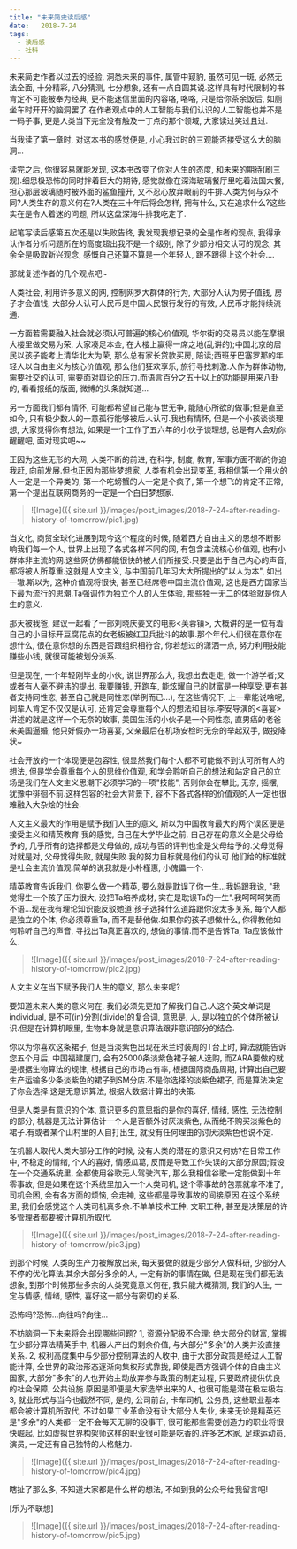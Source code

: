 ```yaml
---
title: "未来简史读后感"
date:   2018-7-24
tags:
  - 读后感
  - 社科
---
```


未来简史作者以过去的经验, 洞悉未来的事件, 属管中窥豹, 虽然可见一斑, 必然无法全面, 十分精彩, 八分猜测, 七分想象, 还有一点自圆其说.这样具有时代限制的书肯定不可能被奉为经典, 更不能迷信里面的内容咯, 咯咯, 只是给你茶余饭后, 如厕坐车时开开的脑洞罢了.在作者观点中的人工智能与我们认识的人工智能也并不是一码子事, 更是人类当下完全没有触及一丁点的那个领域, 大家读过笑过且过.

当我读了第一章时, 对这本书的感觉便是, 小心我过时的三观能否接受这么大的脑洞...

读完之后, 你很容易就能发现, 这本书改变了你对人生的态度, 和未来的期待(刷三观).细思极恐怖的同时拌着巨大的期待, 感觉就像在深海玻璃餐厅里吃着法国大餐, 担心那层玻璃随时被外面的鲨鱼撞开, 又不忍心放弃眼前的牛排.人类为何与众不同?人类生存的意义何在?人类在三十年后将会怎样, 拥有什么, 又在追求什么?这些实在是令人着迷的问题, 所以这盘深海牛排我吃定了.

起笔写读后感第五次还是以失败告终, 我发现我想记录的全是作者的观点, 我得承认作者分析问题所在的高度超出我不是一个级别, 除了少部分相交认可的观念, 其余全是吸取新兴观念, 感慨自己还算不算是一个年轻人, 跟不跟得上这个社会....

那就复述作者的几个观点吧~

人类社会, 利用许多意义的网, 控制网罗大群体的行为, 大部分人认为房子值钱, 房子才会值钱, 大部分人认可人民币是中国人民银行发行的有效, 人民币才能持续流通.

一方面若需要融入社会就必须认可普遍的核心价值观, 华尔街的交易员以能在摩根大楼里做交易为荣, 大家凑足本金, 在大楼上赢得一席之地(乱讲的);中国北京的居民以孩子能考上清华北大为荣, 那么总有家长贷款买房, 陪读;西班牙巴塞罗那的年轻人以自由主义为核心价值观, 那么他们狂欢享乐, 旅行寻找刺激.人作为群体动物, 需要社交的认可, 需要面对舆论的压力.而语言百分之五十以上的功能是用来八卦的, 看看报纸的版面, 微博的头条就知道...

另一方面我们都有情怀, 可能都希望自己能与世无争, 能随心所欲的做事;但是直至如今, 只有极少数人的一意孤行能够被后人认可.我也有情怀, 但是一个小孩谈谈理想, 大家觉得你有想法, 如果是一个工作了五六年的小伙子谈理想, 总是有人会劝你醒醒吧, 面对现实吧~~

正因为这些无形的大网, 人类不断的前进, 在科学, 制度, 教育, 军事方面不断的你追我赶, 向前发展.但也正因为那些梦想家, 人类有机会出现变革, 我相信第一个用火的人一定是一个异类的, 第一个吃螃蟹的人一定是个疯子, 第一个想飞的肯定不正常, 第一个提出互联网商务的一定是一个白日梦想家.

> ![Image]({{ site.url }}/images/post_images/2018-7-24-after-reading-history-of-tomorrow/pic1.jpg)

当文化, 商贸全球化进展到现今这个程度的时候, 随着西方自由主义的思想不断影响我们每一个人, 世界上出现了各式各样不同的网, 有包含主流核心价值观, 也有小群体非主流的网.这些网仿佛都能很快的被人们所接受.只要是出于自己内心的声音, 都将被人所尊重.这就是人文主义, 与中国前几年习大大所提出的"以人为本", 如出一辙.斯以为, 这种价值观将很快, 甚至已经席卷中国主流价值观, 这也是西方国家当下最为流行的思潮.Ta强调作为独立个人的人生体验, 那些独一无二的体验就是你人生的意义.

那天被我爸, 建议一起看了一部刘晓庆姜文的电影<芙蓉镇>, 大概讲的是一位有着自己的小目标开豆腐花点的女老板被红卫兵批斗的故事.那个年代人们很在意你在想什么, 很在意你想的东西是否跟组织相符合, 你若想过的潇洒一点, 努力利用技能赚些小钱, 就很可能被划分派系.

但是现在, 一个年轻刚毕业的小伙, 说世界那么大, 我想出去走走, 做一个游学者;又或者有人毫不避讳的提出, 我要赚钱, 开跑车, 能炫耀自己的财富是一种享受.更有甚者支持同性恋, 甚至自己就是同性恋(举例而已...), 在这些情况下, 上一辈能说啥呢, 同辈人肯定不仅仅是认可, 还肯定会尊重每个人的想法和目标.李安导演的<喜宴>讲述的就是这样一个无奈的故事, 美国生活的小伙子是一个同性恋, 直男癌的老爸来美国逼婚, 他只好假办一场喜宴, 父亲最后在机场安检时无奈的举起双手, 做投降状~ 

社会开放的一个体现便是包容性, 很显然我们每个人都不可能做不到认可所有人的想法, 但是学会尊重每个人的思维价值观, 和学会聆听自己的想法和站定自己的立场是我们在人文主义思潮下必须学习的一项"技能", 否则你会在攀比, 无奈, 摇摆, 犹豫中徘徊不前.这样包容的社会大背景下, 容不下各式各样的价值观的人一定也很难融入大杂烩的社会.

人文主义最大的作用是赋予我们人生的意义, 斯以为中国教育最大的两个误区便是接受主义和精英教育.我的感觉, 自己在大学毕业之前, 自己存在的意义全是父母给予的, 几乎所有的选择都是父母做的, 成功与否的评判也全是父母给予的.父母觉得对就是对, 父母觉得失败, 就是失败.我的努力目标就是他们的认可.他们给的标准就是社会主流价值观.简单的说我就是小朴槿惠, 小傀儡一个.

精英教育告诉我们, 你要么做一个精英, 要么就是耽误了你一生...我妈跟我说, "我觉得生一个孩子压力很大, 没把Ta培养成材, 实在是耽误Ta的一生".我呵呵呵笑而不语...现在我有理论知识能反驳她道:孩子选择什么道路跟你没太多关系, 每个人都是独立的个体, 你必须尊重Ta, 而不是替他做.如果你的孩子想做什么, 你得教他如何聆听自己的声音, 寻找出Ta真正喜欢的, 想做的事情.而不是告诉Ta, Ta应该做什么.

> ![Image]({{ site.url }}/images/post_images/2018-7-24-after-reading-history-of-tomorrow/pic2.jpg)

人文主义在当下赋予我们人生的意义, 那么未来呢?

要知道未来人类的意义何在, 我们必须先更加了解我们自己.人这个英文单词是individual, 是不可(in)分割(divide)的复合词, 意思是, 人, 是以独立的个体所被认识.但是在计算机眼里, 生物本身就是意识算法跟非意识部分的结合.

你以为你喜欢这条裙子, 但是当淡紫色出现在米兰时装周的T台上时, 算法就能告诉您五个月后, 中国福建厦门, 会有25000条淡紫色裙子被人选购, 而ZARA要做的就是根据生物算法的规律, 根据自己的市场占有率, 根据国际商品周期, 计算出自己要生产运输多少条淡紫色的裙子到SM分店.不是你选择的淡紫色裙子, 而是算法决定了你会选择.这是无意识算法, 根据大数据计算出的决策.

但是人类是有意识的个体, 意识更多的意思指的是你的喜好, 情绪, 感性, 无法控制的部分, 机器是无法计算估计一个人是否额外讨厌淡紫色, 从而绝不购买淡紫色的裙子.有或者某个山村里的人自打出生, 就没有任何理由的讨厌淡紫色也说不定.

在机器人取代人类大部分工作的时候, 没有人类的潜在的意识又何妨?在日常工作中, 不稳定的情绪, 个人的喜好, 情感瓜葛, 反而是导致工作失误的大部分原因;假设在一个交通系统里, 全都使用谷歌无人驾驶汽车, 那么我相信谷歌一定能做到十年零事故, 但是如果在这个系统里加入一个人类司机, 这个零事故的包票就拿不准了, 司机会困, 会有各方面的烦恼, 会走神, 这些都是导致事故的间接原因.在这个系统里, 我们会感觉这个人类司机真多余.不单单技术工种, 文职工种, 甚至是决策层的许多管理者都要被计算机所取代.

> ![Image]({{ site.url }}/images/post_images/2018-7-24-after-reading-history-of-tomorrow/pic3.jpg)

到那个时候, 人类的生产力被解放出来, 每天要做的就是少部分人做科研, 少部分人不停的优化算法.其余大部分多余的人, 一定有新的事情在做, 但是现在我们都无法想象, 到那个时候那些多余的人类究竟意义何在, 我只能大概猜测, 我们的人生, 一定与情感, 情绪, 感性, 喜好这一部分有密切的关系.

恐怖吗?恐怖...向往吗?向往...


不妨脑洞一下未来将会出现哪些问题?
1, 资源分配极不合理: 绝大部分的财富, 掌握在少部分算法精英手中, 机器人产出的剩余价值, 与大部分"多余"的人类并没直接关系.
2, 权利高度集中与少部分控制算法的人收中, 由于大部分政策是经过人工智能计算, 全世界的政治形态逐渐向集权形式靠拢, 即使是西方强调个体的自由主义国家, 大部分"多余"的人也开始主动放弃参与政策的制定过程, 只要政府提供优良的社会保障, 公共设施.原因是即便是大家选举出来的人, 也很可能是潜在极左极右.
3, 就业形式与当今也截然不同, 是的, 公司前台, 卡车司机, 公务员, 这些职业基本都会被计算机所取代, 不过如果工业革命没有让大部分人失业, 未来无论是精英还是"多余"的人类都一定不会每天无聊的没事干, 很可能那些需要创造力的职业将很快崛起, 比如虚拟世界构架师这样的职业很可能是吃香的.许多艺术家, 足球运动员, 演员, 一定还有自己独特的人格魅力.

> ![Image]({{ site.url }}/images/post_images/2018-7-24-after-reading-history-of-tomorrow/pic4.jpg)

瞎扯了那么多, 不知道大家都是什么样的想法, 不如到我的公众号给我留言吧!

[乐为不联想]

> ![Image]({{ site.url }}/images/post_images/2018-7-24-after-reading-history-of-tomorrow/pic5.jpg)
